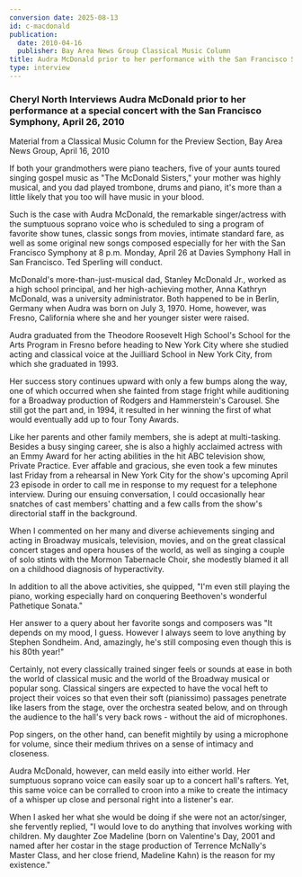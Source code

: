 ```yaml
---
conversion date: 2025-08-13
id: c-macdonald
publication:
  date: 2010-04-16
  publisher: Bay Area News Group Classical Music Column
title: Audra McDonald prior to her performance with the San Francisco Symphony, April 26, 2010
type: interview
---
```


### **Cheryl North Interviews Audra McDonald prior to her performance at a special concert with the San Francisco Symphony, April 26, 2010**

Material from a Classical Music Column for the Preview Section, Bay Area News Group, April 16, 2010

If both your grandmothers were piano teachers, five of your aunts toured singing gospel music as "The McDonald Sisters," your mother was highly musical, and you dad played trombone, drums and piano, it's more than a little likely that you too will have music in your blood.

Such is the case with Audra McDonald, the remarkable singer/actress with the sumptuous soprano voice who is scheduled to sing a program of favorite show tunes, classic songs from movies, intimate standard fare, as well as some original new songs composed especially for her with the San Francisco Symphony at 8 p.m. Monday, April 26 at Davies Symphony Hall in San Francisco. Ted Sperling will conduct.

McDonald's more-than-just-musical dad, Stanley McDonald Jr., worked as a high school principal, and her high-achieving mother, Anna Kathryn McDonald, was a university administrator. Both happened to be in Berlin, Germany when Audra was born on July 3, 1970. Home, however, was Fresno, California where she and her younger sister were raised.

Audra graduated from the Theodore Roosevelt High School's School for the Arts Program in Fresno before heading to New York City where she studied acting and classical voice at the Juilliard School in New York City, from which she graduated in 1993.

Her success story continues upward with only a few bumps along the way, one of which occurred when she fainted from stage fright while auditioning for a Broadway production of Rodgers and Hammerstein's Carousel. She still got the part and, in 1994, it resulted in her winning the first of what would eventually add up to four Tony Awards.

Like her parents and other family members, she is adept at multi-tasking. Besides a busy singing career, she is also a highly acclaimed actress with an Emmy Award for her acting abilities in the hit ABC television show, Private Practice. Ever affable and gracious, she even took a few minutes last Friday from a rehearsal in New York City for the show's upcoming April 23 episode in order to call me in response to my request for a telephone interview. During our ensuing conversation, I could occasionally hear snatches of cast members' chatting and a few calls from the show's directorial staff in the background.

When I commented on her many and diverse achievements singing and acting in Broadway musicals, television, movies, and on the great classical concert stages and opera houses of the world, as well as singing a couple of solo stints with the Mormon Tabernacle Choir, she modestly blamed it all on a childhood diagnosis of hyperactivity.

In addition to all the above activities, she quipped, "I'm even still playing the piano, working especially hard on conquering Beethoven's wonderful Pathetique Sonata."

Her answer to a query about her favorite songs and composers was "It depends on my mood, I guess. However I always seem to love anything by Stephen Sondheim. And, amazingly, he's still composing even though this is his 80th year!"

Certainly, not every classically trained singer feels or sounds at ease in both the world of classical music and the world of the Broadway musical or popular song. Classical singers are expected to have the vocal heft to project their voices so that even their soft (pianissimo) passages penetrate like lasers from the stage, over the orchestra seated below, and on through the audience to the hall's very back rows - without the aid of microphones.

Pop singers, on the other hand, can benefit mightily by using a microphone for volume, since their medium thrives on a sense of intimacy and closeness.

Audra McDonald, however, can meld easily into either world. Her sumptuous soprano voice can easily soar up to a concert hall's rafters. Yet, this same voice can be corralled to croon into a mike to create the intimacy of a whisper up close and personal right into a listener's ear.

When I asked her what she would be doing if she were not an actor/singer, she fervently replied, "I would love to do anything that involves working with children. My daughter Zoe Madeline (born on Valentine's Day, 2001 and named after her costar in the stage production of Terrence McNally's Master Class, and her close friend, Madeline Kahn) is the reason for my existence."
